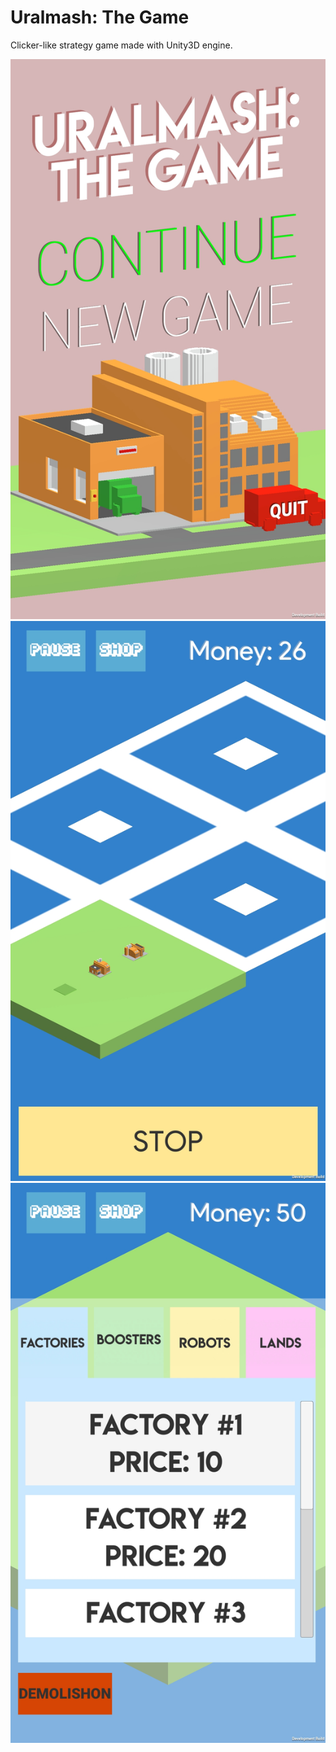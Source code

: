 # Uralmash: The Game
 Clicker-like strategy game made with Unity3D engine.
 
 ![Real and VR](https://github.com/NikitaMochalov/Media-for-Readme/blob/main/Screenshots/FactoryTown/Screenshot_20210713-031920.jpg "Menu")
 ![Real and VR](https://github.com/NikitaMochalov/Media-for-Readme/blob/main/Screenshots/FactoryTown/Screenshot_20210713-032136.jpg "Game")
 ![Real and VR](https://github.com/NikitaMochalov/Media-for-Readme/blob/main/Screenshots/FactoryTown/Screenshot_20210713-031941.jpg "Shop")
 
 
